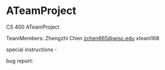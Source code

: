 # ATeamProject
CS 400 ATeamProject

TeamMembers:
Zhengzhi Chen  zchen665@wisc.edu   xteam168




special instructions -




bug report:

